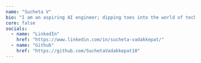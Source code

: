 ```yaml
---
name: "Sucheta V"
bio: "I am an aspiring AI engineer; dipping toes into the world of technology :)"
core: false
socials:
  - name: "LinkedIn"
    href: "https://www.linkedin.com/in/sucheta-vadakkepat/"
  - name: "Github"
    href: "https://github.com/SuchetaVadakkepat10"
---
```

